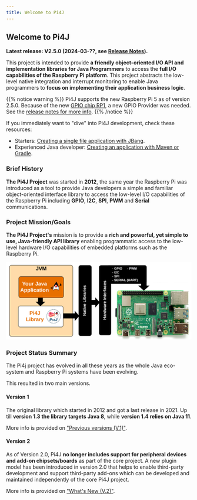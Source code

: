 ```yaml
---
title: Welcome to Pi4J
---
```


## Welcome to Pi4J

**Latest release: V2.5.0 (2024-03-??, see [Release Notes](/about/release-notes/)).**

This project is intended to provide **a friendly object-oriented I/O API and implementation libraries for Java Programmers** to access the **full I/O capabilities of the Raspberry Pi platform**. This project abstracts the low-level native integration and interrupt monitoring to enable Java programmers to **focus on implementing their application business logic**.

{{% notice warning %}}
Pi4J supports the new Raspberry Pi 5 as of version 2.5.0. Because of the new [GPIO chip RP1](https://www.raspberrypi.com/documentation/microcontrollers/rp1.html), a new GPIO Provider was needed. See the [release notes for more info](/about/release-notes/).
{{% /notice %}}

If you immediately want to "dive" into Pi4J development, check these resources:

* Starters: [Creating a single file application with JBang](/examples/jbang/jbang_minimal_example).
* Experienced Java developer: [Creating an application with Maven or Gradle](/getting-started/minimal-example-application).

### Brief History

**The Pi4J Project** was started in **2012**, the same year the Raspberry Pi was introduced 
as a tool to provide Java developers a simple and familiar object-oriented interface library 
to access the low-level I/O capabilities of the Raspberry Pi including **GPIO**, **I2C**, 
**SPI**, **PWM** and **Serial** communications.

### Project Mission/Goals

**The Pi4J Project's** mission is to provide a **rich and powerful, yet simple to use, 
Java-friendly API library** enabling programmatic access to the low-level hardware I/O 
capabilities of embedded platforms such as the Raspberry Pi.

![](/assets/about/home/pi4j-overview.jpg)

### Project Status Summary

The Pi4j project has evolved in all these years as the whole Java eco-system and Raspberry Pi systems have been evolving.

This resulted in two main versions.

#### Version 1

The original library which started in 2012 and got a last release in 2021. Up till **version 1.3 the library targets Java 8**, while **version 1.4 relies on Java 11**. 

More info is provided on ["Previous versions (V.1)"](/about/previous-version-v1/).

#### Version 2

As of Version 2.0, Pi4J **no longer includes support for peripheral devices and
add-on chipsets/boards** as part of the core project. A new plugin model has been introduced in version 2.0 that helps to enable third-party development and support third-party add-ons which can be developed and maintained independently of the core Pi4J project.

More info is provided on ["What's New (V.2)"](/about/new-in-v2/).
